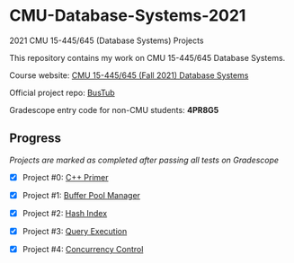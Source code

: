 # CMU-Database-Systems-2021
2021 CMU 15-445/645 (Database Systems) Projects

This repository contains my work on CMU 15-445/645 Database Systems.

Course website: [CMU 15-445/645 (Fall 2021) Database Systems](https://15445.courses.cs.cmu.edu/fall2021/)

Official project repo: [BusTub](https://github.com/cmu-db/bustub)

Gradescope entry code for non-CMU students: **4PR8G5**

## Progress

*Projects are marked as completed after passing all tests on Gradescope*

* [x] Project #0: [C++ Primer](https://15445.courses.cs.cmu.edu/fall2021/project0/)

* [x] Project #1: [Buffer Pool Manager](https://15445.courses.cs.cmu.edu/fall2021/project1/)

* [x] Project #2: [Hash Index](https://15445.courses.cs.cmu.edu/fall2021/project2/)

* [x] Project #3: [Query Execution](https://15445.courses.cs.cmu.edu/fall2021/project3/)

* [x] Project #4: [Concurrency Control](https://15445.courses.cs.cmu.edu/fall2021/project4/)
